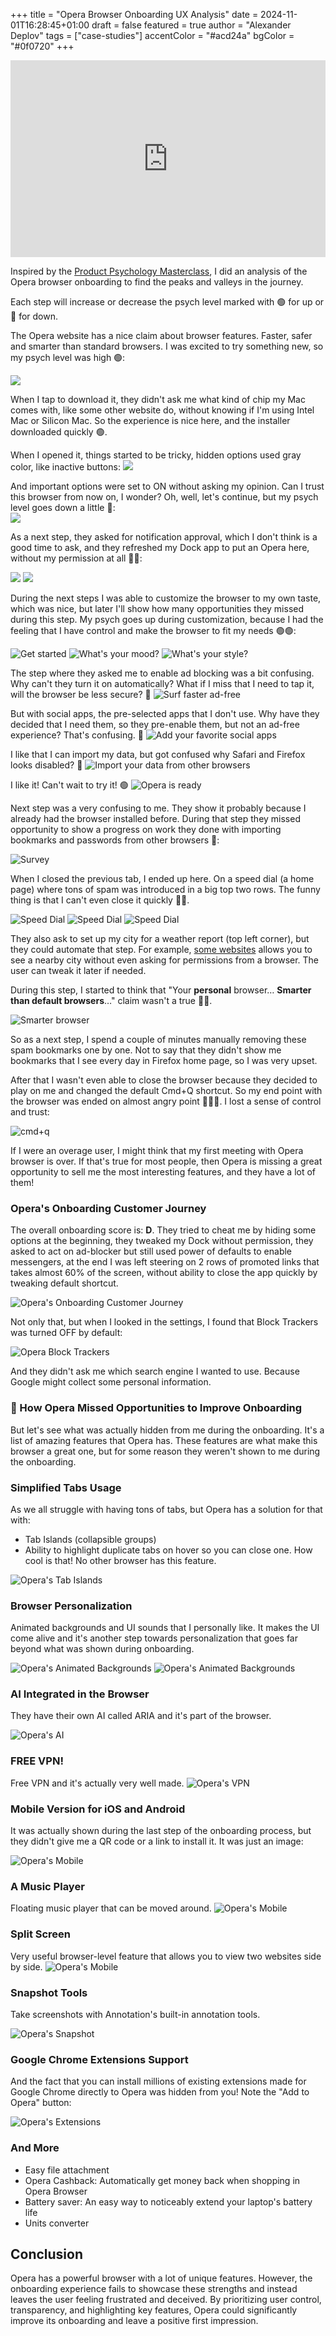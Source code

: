 +++
title = "Opera Browser Onboarding UX Analysis"
date = 2024-11-01T16:28:45+01:00
draft = false
featured = true
author = "Alexander Deplov"
tags = ["case-studies"]
accentColor = "#acd24a"
bgColor = "#0f0720"
+++

<iframe src="https://docs.google.com/presentation/d/e/2PACX-1vQlk_bUStpNmEc5hiQs7nGSU7qHR1J5z4bi4TDNpvF4pSI5bCRIlzCHPKMvLY21Cg/embed?start=false&loop=false&delayms=3000" frameborder="0" width="100%" allowfullscreen="true" mozallowfullscreen="true" webkitallowfullscreen="true" style="width: 100%; aspect-ratio: 16/10" autofocus></iframe>

Inspired by the [Product Psychology Masterclass](https://growth.design/course), I did an analysis of the Opera browser onboarding to find the peaks and valleys in the journey. 

Each step will increase or decrease the psych level marked with 🟢 for up or 🔻 for down.

The Opera website has a nice claim about browser features. Faster, safer and smarter than standard browsers. I was excited to try something new, so my psych level was high 🟢:

![](images/1.webp)

When I tap to download it, they didn't ask me what kind of chip my Mac comes with, like some other website do, without knowing if I'm using Intel Mac or Silicon Mac. So the experience is nice here, and the installer downloaded quickly 🟢.

When I opened it, things started to be tricky, hidden options used gray color, like inactive buttons:
![](images/2.webp)

And important options were set to ON without asking my opinion. Can I trust this browser from now on, I wonder? Oh, well, let's continue, but my psych level goes down a little 🔻:  
![](images/3.webp)

As a next step, they asked for notification approval, which I don't think is a good time to ask, and they refreshed my Dock app to put an Opera here, without my permission at all 🔻🔻:

![](images/4.webp)
![](images/5.webp)


During the next steps I was able to customize the browser to my own taste, which was nice, but later I'll show how many opportunities they missed during this step. My psych goes up during customization, because I had the feeling that I have control and make the browser to fit my needs 🟢🟢:

![Get started](images/6.webp)
![What's your mood?](images/7.webp)
![What's your style?](images/8.webp)

The step where they asked me to enable ad blocking was a bit confusing. Why can't they turn it on automatically? What if I miss that I need to tap it, will the browser be less secure? 🤨
![Surf faster ad-free](images/9.webp)

But with social apps, the pre-selected apps that I don't use. Why have they decided that I need them, so they pre-enable them, but not an ad-free experience? That's confusing. 🤨
![Add your favorite social apps](images/10.webp)

I like that I can import my data, but got confused why Safari and Firefox looks disabled? 🤨
![Import your data from other browsers](images/11.webp)

I like it! Can't wait to try it! 🟢
![Opera is ready](images/12.webp)

Next step was a very confusing to me. They show it probably because I already had the browser installed before. During that step they missed opportunity to show a progress on work they done with importing bookmarks and passwords from other browsers 🔻:

![Survey](images/13.webp)

When I closed the previous tab, I ended up here. On a speed dial (a home page) where tons of spam was introduced in a big top two rows. The funny thing is that I can't even close it quickly 🔻🔻.

![Speed Dial](images/14.webp)
![Speed Dial](images/15.webp)
![Speed Dial](images/16.webp)

They also ask to set up my city for a weather report (top left corner), but they could automate that step. For example, [some websites](https://mylocation.org) allows you to see a nearby city without even asking for permissions from a browser. The user can tweak it later if needed.

During this step, I started to think that "Your **personal** browser… **Smarter than default browsers**…" claim wasn't a true 🔻🔻. 

![Smarter browser](images/18.webp)

So as a next step, I spend a couple of minutes manually removing these spam bookmarks one by one. Not to say that they didn't show me bookmarks that I see every day in Firefox home page, so I was very upset. 

After that I wasn't even able to close the browser because they decided to play on me and changed the default Cmd+Q shortcut. So my end point with the browser was ended on almost angry point 🔻🔻🔻. I lost a sense of control and trust:

![cmd+q](images/17.webp)

If I were an overage user, I might think that my first meeting with Opera browser is over. If that's true for most people, then Opera is missing a great opportunity to sell me the most interesting features, and they have a lot of them!

### Opera's Onboarding Customer Journey

The overall onboarding score is: **D**. They tried to cheat me by hiding some options at the beginning, they tweaked my Dock without permission, they asked to act on ad-blocker but still used power of defaults to enable messengers, at the end I was left steering on 2 rows of promoted links that takes almost 60% of the screen, without ability to close the app quickly by tweaking default shortcut.

![Opera's Onboarding Customer Journey](images/19.webp)

Not only that, but when I looked in the settings, I found that Block Trackers was turned OFF by default:

![Opera Block Trackers](images/20.webp)

And they didn't ask me which search engine I wanted to use. Because Google might collect some personal information.

### 👋 How Opera Missed Opportunities to Improve Onboarding

But let's see what was actually hidden from me during the onboarding. It's a list of amazing features that Opera has. These features are what make this browser a great one, but for some reason they weren't shown to me during the onboarding.

### Simplified Tabs Usage
As we all struggle with having tons of tabs, but Opera has a solution for that with:
- Tab Islands (collapsible groups)
- Ability to highlight duplicate tabs on hover so you can close one. How cool is that! No other browser has this feature.

![Opera's Tab Islands](images/21.webp)

### Browser Personalization
Animated backgrounds and UI sounds that I personally like. It makes the UI come alive and it's another step towards personalization that goes far beyond what was shown during onboarding.

![Opera's Animated Backgrounds](images/22.webp)
![Opera's Animated Backgrounds](images/23.webp)

### AI Integrated in the Browser
They have their own AI called ARIA and it's part of the browser.

![Opera's AI](images/24.webp)

### FREE VPN!
Free VPN and it's actually very well made. 
![Opera's VPN](images/25.webp)

### Mobile Version for iOS and Android
It was actually shown during the last step of the onboarding process, but they didn't give me a QR code or a link to install it. It was just an image:

![Opera's Mobile](images/12.webp)

### A Music Player
Floating music player that can be moved around. 
![Opera's Mobile](images/26.webp)

### Split Screen
Very useful browser-level feature that allows you to view two websites side by side. 
![Opera's Mobile](images/27.webp)

### Snapshot Tools
Take screenshots with Annotation's built-in annotation tools. 

![Opera's Snapshot](images/28.webp)

### Google Chrome Extensions Support
And the fact that you can install millions of existing extensions made for Google Chrome directly to Opera was hidden from you! Note the "Add to Opera" button:

![Opera's Extensions](images/29.webp)

### And More
- Easy file attachment
- Opera Cashback: Automatically get money back when shopping in Opera Browser
- Battery saver: An easy way to noticeably extend your laptop's battery life
- Units converter

## Conclusion
Opera has a powerful browser with a lot of unique features. However, the onboarding experience fails to showcase these strengths and instead leaves the user feeling frustrated and deceived. By prioritizing user control, transparency, and highlighting key features, Opera could significantly improve its onboarding and leave a positive first impression.




